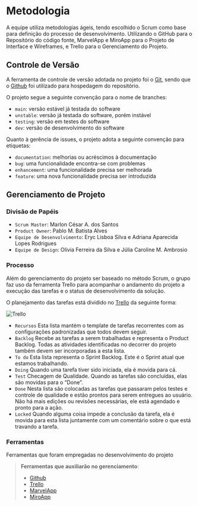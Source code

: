 
# Metodologia

A equipe utiliza metodologias ágeis, tendo escolhido o Scrum como base para definição do processo de desenvolvimento.
Utilizando o GitHub para o Repositório do código fonte, MarvelApp e MiroApp para o Projeto de Interface e Wireframes, e Trello para o Gerenciamento do Projeto.


## Controle de Versão

A ferramenta de controle de versão adotada no projeto foi o
[Git](https://git-scm.com/), sendo que o [Github](https://github.com)
foi utilizado para hospedagem do repositório.

O projeto segue a seguinte convenção para o nome de branches:

- `main`: versão estável já testada do software
- `unstable`: versão já testada do software, porém instável
- `testing`: versão em testes do software
- `dev`: versão de desenvolvimento do software

Quanto à gerência de issues, o projeto adota a seguinte convenção para
etiquetas:

- `documentation`: melhorias ou acréscimos à documentação
- `bug`: uma funcionalidade encontra-se com problemas
- `enhancement`: uma funcionalidade precisa ser melhorada
- `feature`: uma nova funcionalidade precisa ser introduzida

## Gerenciamento de Projeto

### Divisão de Papéis

- `Scrum Master`: Marlon César A. dos Santos
- `Product Owner`: Pablo M. Batista Alves
- `Equipe de Desenvolvimento`: Eryc Lisboa Silva e Adriana Aparecida Lopes Rodrigues
- `Equipe de Design`: Olivia Ferreira da Silva e Júlia Caroline M. Ambrosio

### Processo

Além do gerenciamento do projeto ser baseado no método Scrum, o grupo faz uso da ferramenta Trello para acompanhar o andamento do projeto a execução das tarefas e o status de desenvolvimento da solução.

O planejamento das tarefas está dividido no [Trello](https://trello.com/b/wmzNgJt4/projeto-consult%C3%B3rio-turma3-grupo2/) da seguinte forma:

![Trello](https://user-images.githubusercontent.com/111783703/194444029-db7ed15e-0359-4cc5-b99f-7f6a908112d4.PNG)

- `Recursos` Esta lista mantém o template de tarefas recorrentes com as configurações padronizadas que todos devem seguir.
- `Backlog` Recebe as tarefas a serem trabalhadas e representa o Product Backlog. Todas as atividades identificadas no decorrer do projeto também devem ser incorporadas a esta lista.
- `To do` Esta lista representa o Sprint Backlog. Este é o Sprint atual que estamos trabalhando.
- `Doing` Quando uma tarefa tiver sido iniciada, ela é movida para cá.
- `Test` Checagem de Qualidade. Quando as tarefas são concluídas, elas são movidas para o “Done”.
- `Done` Nesta lista são colocadas as tarefas que passaram pelos testes e controle de qualidade e estão prontos para serem entregues ao usuário. Não há mais edições ou revisões necessárias, ele está agendado e pronto para a ação.
- `Locked` Quando alguma coisa impede a conclusão da tarefa, ela é movida para esta lista juntamente com um comentário sobre o que está travando a tarefa.

### Ferramentas

Ferramentas que foram empregadas no desenvolvimento do projeto
 
> **Ferramentas que auxiliarão no gerenciamento**: 
> - [Github](https://github.com/)
> - [Trello](https://trello.com/)
> - [MarvelApp](https://marvelapp.com/)
> - [MiroApp](https://miro.com/)
> 
